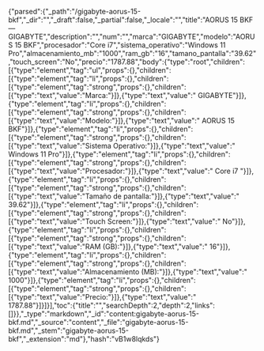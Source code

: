 {"parsed":{"_path":"/gigabyte-aorus-15-bkf","_dir":"","_draft":false,"_partial":false,"_locale":"","title":"AORUS 15 BKF — GIGABYTE","description":"","num":"","marca":"GIGABYTE","modelo":"AORUS 15 BKF","procesador":"Core i7","sistema_operativo":"Windows 11 Pro","almacenamiento_mb":"1000","ram_gb":"16","tamano_pantalla":"39.62","touch_screen":"No","precio":"1787.88","body":{"type":"root","children":[{"type":"element","tag":"ul","props":{},"children":[{"type":"element","tag":"li","props":{},"children":[{"type":"element","tag":"strong","props":{},"children":[{"type":"text","value":"Marca:"}]},{"type":"text","value":" GIGABYTE"}]},{"type":"element","tag":"li","props":{},"children":[{"type":"element","tag":"strong","props":{},"children":[{"type":"text","value":"Modelo:"}]},{"type":"text","value":" AORUS 15 BKF"}]},{"type":"element","tag":"li","props":{},"children":[{"type":"element","tag":"strong","props":{},"children":[{"type":"text","value":"Sistema Operativo:"}]},{"type":"text","value":" Windows 11 Pro"}]},{"type":"element","tag":"li","props":{},"children":[{"type":"element","tag":"strong","props":{},"children":[{"type":"text","value":"Procesador:"}]},{"type":"text","value":" Core i7 "}]},{"type":"element","tag":"li","props":{},"children":[{"type":"element","tag":"strong","props":{},"children":[{"type":"text","value":"Tamaño de pantalla:"}]},{"type":"text","value":" 39.62"}]},{"type":"element","tag":"li","props":{},"children":[{"type":"element","tag":"strong","props":{},"children":[{"type":"text","value":"Touch Screen:"}]},{"type":"text","value":" No"}]},{"type":"element","tag":"li","props":{},"children":[{"type":"element","tag":"strong","props":{},"children":[{"type":"text","value":"RAM (GB):"}]},{"type":"text","value":" 16"}]},{"type":"element","tag":"li","props":{},"children":[{"type":"element","tag":"strong","props":{},"children":[{"type":"text","value":"Almacenamiento (MB):"}]},{"type":"text","value":" 1000"}]},{"type":"element","tag":"li","props":{},"children":[{"type":"element","tag":"strong","props":{},"children":[{"type":"text","value":"Precio:"}]},{"type":"text","value":" 1787.88"}]}]}],"toc":{"title":"","searchDepth":2,"depth":2,"links":[]}},"_type":"markdown","_id":"content:gigabyte-aorus-15-bkf.md","_source":"content","_file":"gigabyte-aorus-15-bkf.md","_stem":"gigabyte-aorus-15-bkf","_extension":"md"},"hash":"vB1w8lqkds"}